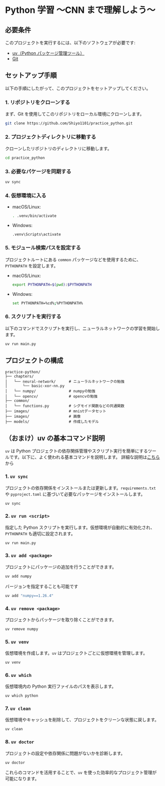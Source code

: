 # Python 学習 〜CNN まで理解しよう〜

## 必要条件

このプロジェクトを実行するには、以下のソフトウェアが必要です:

- [uv（Python パッケージ管理ツール）](https://docs.astral.sh/uv/guides/install-python/)
- [Git](https://git-scm.com/)

## セットアップ手順

以下の手順にしたがって、このプロジェクトをセットアップしてください。

### 1. リポジトリをクローンする

まず、Git を使用してこのリポジトリをローカル環境にクローンします。

```bash
git clone https://github.com/Shiyo1101/practice_python.git
```

### 2. プロジェクトディレクトリに移動する

クローンしたリポジトリのディレクトリに移動します。

```bash
cd practice_python
```

### 3. 必要なパケージを同期する

```bash
uv sync
```

### 4. 仮想環境に入る

- macOS/Linux:

  ```bash
  . .venv/bin/activate
  ```

- Windows:

  ```bash
  .venv\Scripts\activate
  ```

### 5. モジュール検索パスを設定する

プロジェクトルートにある `common` パッケージなどを使用するために、`PYTHONPATH` を設定します。

- macOS/Linux:

  ```bash
  export PYTHONPATH=$(pwd):$PYTHONPATH
  ```

- Windows:

  ```bash
  set PYTHONPATH=%cd%;%PYTHONPATH%
  ```

### 6. スクリプトを実行する

以下のコマンドでスクリプトを実行し、ニューラルネットワークの学習を開始します。

```bash
uv run main.py
```

## プロジェクトの構成

```
practice-python/
├── chapters/
│   └── neural-network/      # ニューラルネットワークの勉強
│       └── basic-xor-nn.py
│   └── numpy/               # numpyの勉強
│   └── opencv/              # opencvの勉強
├── common/
│   └── functions.py         # シグモイド関数などの共通関数
├── images/                  # mnistデータセット
├── images/                  # 画像
├── models/                  # 作成したモデル
```

## （おまけ）uv の基本コマンド説明

`uv` は Python プロジェクトの依存関係管理やスクリプト実行を簡単にするツールです。以下に、よく使われる基本コマンドを説明します。
詳細な説明は[こちら](https://zenn.dev/turing_motors/articles/594fbef42a36ee)から

### 1. `uv sync`

プロジェクトの依存関係をインストールまたは更新します。`requirements.txt` や `pyproject.toml` に基づいて必要なパッケージをインストールします。

```bash
uv sync
```

### 2. `uv run <script>`

指定した Python スクリプトを実行します。仮想環境が自動的に有効化され、`PYTHONPATH` も適切に設定されます。

```bash
uv run main.py
```

### 3. `uv add <package>`

プロジェクトにパッケージの追加を行うことができます。

```bash
uv add numpy
```

バージョンを指定することも可能です

```bash
uv add "numpy==1.26.4"
```

### 4. `uv remove <package>`

プロジェクトからパッケージを取り除くことができます。

```bash
uv remove numpy
```

### 5. `uv venv`

仮想環境を作成します。`uv` はプロジェクトごとに仮想環境を管理します。

```bash
uv venv
```

### 6. `uv which`

仮想環境内の Python 実行ファイルのパスを表示します。

```bash
uv which python
```

### 7. `uv clean`

仮想環境やキャッシュを削除して、プロジェクトをクリーンな状態に戻します。

```bash
uv clean
```

### 8. `uv doctor`

プロジェクトの設定や依存関係に問題がないかを診断します。

```bash
uv doctor
```

これらのコマンドを活用することで、`uv` を使った効率的なプロジェクト管理が可能になります。
